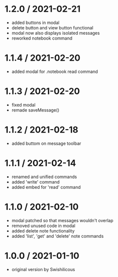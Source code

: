 # 1.2.0 / 2021-02-21

 * added buttons in modal
 * delete button and view button functional
 * modal now also displays isolated messages
 * reworked notebook command

# 1.1.4 / 2021-02-20

 * added modal for .notebook read command

# 1.1.3 / 2021-02-20

 * fixed modal
 * remade saveMessage()


# 1.1.2 / 2021-02-18

 * added buttom on message toolbar


# 1.1.1 / 2021-02-14

 * renamed and unified commands
 * added 'write' command
 * added embed for 'read' command


# 1.1.0 / 2021-02-10

 * modal patched so that messages wouldn't overlap
 * removed unused code in modal
 * added delete note functionality
 * added 'list', 'get' and 'delete' note commands
 
 
 # 1.0.0 / 2021-01-10

 * original version by Swishilicous
